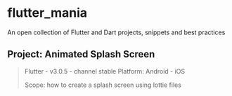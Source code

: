 # flutter_mania

An open collection of Flutter and Dart projects, snippets and best practices

## Project: Animated Splash Screen
> Flutter - v3.0.5 - channel stable
> Platform: Android - iOS
> 
> Scope: how to create a splash screen using lottie files